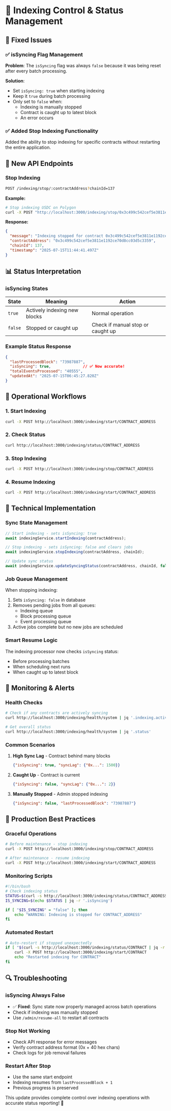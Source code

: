# 🛑 Indexing Control & Status Management

## 🔧 Fixed Issues

### ✅ **isSyncing Flag Management**
**Problem**: The `isSyncing` flag was always `false` because it was being reset after every batch processing.

**Solution**: 
- Set `isSyncing: true` when starting indexing
- Keep it `true` during batch processing
- Only set to `false` when:
  - Indexing is manually stopped
  - Contract is caught up to latest block
  - An error occurs

### ✅ **Added Stop Indexing Functionality**
Added the ability to stop indexing for specific contracts without restarting the entire application.

## 🚀 New API Endpoints

### Stop Indexing
```bash
POST /indexing/stop/:contractAddress?chainId=137
```

**Example:**
```bash
# Stop indexing USDC on Polygon
curl -X POST "http://localhost:3000/indexing/stop/0x3c499c542cef5e3811e1192ce70d8cc03d5c3359?chainId=137"
```

**Response:**
```json
{
  "message": "Indexing stopped for contract 0x3c499c542cef5e3811e1192ce70d8cc03d5c3359",
  "contractAddress": "0x3c499c542cef5e3811e1192ce70d8cc03d5c3359",
  "chainId": 137,
  "timestamp": "2025-07-15T11:44:41.497Z"
}
```

## 📊 Status Interpretation

### isSyncing States

| State | Meaning | Action |
|-------|---------|--------|
| `true` | Actively indexing new blocks | Normal operation |
| `false` | Stopped or caught up | Check if manual stop or caught up |

### Example Status Response
```json
{
  "lastProcessedBlock": "73987887",
  "isSyncing": true,              // ✅ Now accurate!
  "totalEventsProcessed": "40555",
  "updatedAt": "2025-07-15T06:45:27.820Z"
}
```

## 🎯 Operational Workflows

### 1. Start Indexing
```bash
curl -X POST http://localhost:3000/indexing/start/CONTRACT_ADDRESS
```

### 2. Check Status
```bash
curl http://localhost:3000/indexing/status/CONTRACT_ADDRESS
```

### 3. Stop Indexing
```bash
curl -X POST http://localhost:3000/indexing/stop/CONTRACT_ADDRESS
```

### 4. Resume Indexing
```bash
curl -X POST http://localhost:3000/indexing/start/CONTRACT_ADDRESS
```

## 🔧 Technical Implementation

### Sync State Management
```typescript
// Start indexing - sets isSyncing: true
await indexingService.startIndexing(contractAddress);

// Stop indexing - sets isSyncing: false and clears jobs  
await indexingService.stopIndexing(contractAddress, chainId);

// Update sync status
await indexingService.updateSyncingStatus(contractAddress, chainId, false);
```

### Job Queue Management
When stopping indexing:
1. Sets `isSyncing: false` in database
2. Removes pending jobs from all queues:
   - Indexing queue
   - Block processing queue  
   - Event processing queue
3. Active jobs complete but no new jobs are scheduled

### Smart Resume Logic
The indexing processor now checks `isSyncing` status:
- Before processing batches
- When scheduling next runs
- When caught up to latest block

## 🚨 Monitoring & Alerts

### Health Checks
```bash
# Check if any contracts are actively syncing
curl http://localhost:3000/indexing/health/system | jq '.indexing.activelyIndexing'

# Get overall status
curl http://localhost:3000/indexing/health/system | jq '.status'
```

### Common Scenarios

1. **High Sync Lag** - Contract behind many blocks
   ```json
   {"isSyncing": true, "syncLag": {"0x...": 1500}}
   ```

2. **Caught Up** - Contract is current
   ```json
   {"isSyncing": false, "syncLag": {"0x...": 2}}
   ```

3. **Manually Stopped** - Admin stopped indexing
   ```json
   {"isSyncing": false, "lastProcessedBlock": "73987887"}
   ```

## 🎯 Production Best Practices

### Graceful Operations
```bash
# Before maintenance - stop indexing
curl -X POST http://localhost:3000/indexing/stop/CONTRACT_ADDRESS

# After maintenance - resume indexing  
curl -X POST http://localhost:3000/indexing/start/CONTRACT_ADDRESS
```

### Monitoring Scripts
```bash
#!/bin/bash
# Check indexing status
STATUS=$(curl -s http://localhost:3000/indexing/status/CONTRACT_ADDRESS)
IS_SYNCING=$(echo $STATUS | jq -r '.isSyncing')

if [ "$IS_SYNCING" = "false" ]; then
    echo "WARNING: Indexing is stopped for CONTRACT_ADDRESS"
fi
```

### Automated Restart
```bash
# Auto-restart if stopped unexpectedly
if [ "$(curl -s http://localhost:3000/indexing/status/CONTRACT | jq -r '.isSyncing')" = "false" ]; then
    curl -X POST http://localhost:3000/indexing/start/CONTRACT
    echo "Restarted indexing for CONTRACT"
fi
```

## 🔍 Troubleshooting

### isSyncing Always False
- ✅ **Fixed**: Sync state now properly managed across batch operations
- Check if indexing was manually stopped
- Use `/admin/resume-all` to restart all contracts

### Stop Not Working
- Check API response for error messages
- Verify contract address format (0x + 40 hex chars)
- Check logs for job removal failures

### Restart After Stop
- Use the same start endpoint
- Indexing resumes from `lastProcessedBlock + 1`
- Previous progress is preserved

This update provides complete control over indexing operations with accurate status reporting! 🚀
